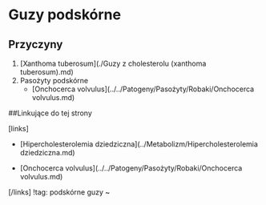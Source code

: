 # Guzy podskórne

## Przyczyny

1. [Xanthoma tuberosum](./Guzy z cholesterolu (xanthoma tuberosum).md)
2. Pasożyty podskórne
   - [Onchocerca volvulus](../../Patogeny/Pasożyty/Robaki/Onchocerca volvulus.md)



##Linkujące do tej strony

[links]

- [Hipercholesterolemia dziedziczna](../Metabolizm/Hipercholesterolemia dziedziczna.md)

- [Onchocerca volvulus](../../Patogeny/Pasożyty/Robaki/Onchocerca volvulus.md)


[/links]
!tag: podskórne guzy
~

